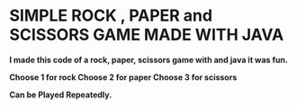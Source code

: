 <h8><b>SIMPLE ROCK , PAPER and SCISSORS GAME MADE WITH JAVA<h8><b>
==========================

I made this code of a rock, paper,  scissors game with and java it was fun.

Choose 1  for rock
Choose 2  for paper
Choose 3  for scissors

Can be Played Repeatedly.


